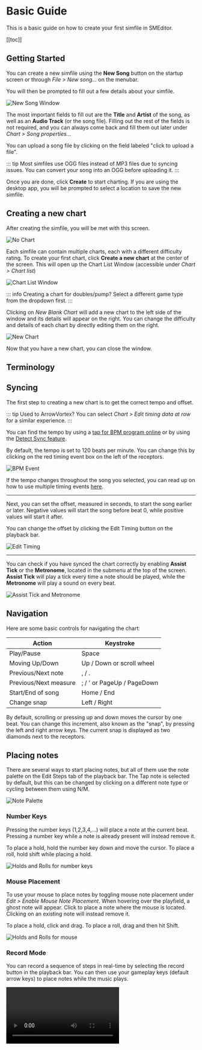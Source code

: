 # Basic Guide

This is a basic guide on how to create your first simfile in SMEditor.

[[toc]]

## Getting Started

You can create a new simfile using the **New Song** button on the startup screen
or through *File > New song...* on the menubar.

You will then be prompted to fill out a few details about your simfile.

![New Song Window](basic-guide-assets/new-song.png)

The most important fields to fill out are the **Title** and **Artist** of the song,
as well as an **Audio Track** (or the song file).
Filling out the rest of the fields is not required, and you can always come back and
fill them out later under *Chart > Song properties...*

You can upload a song file by clicking on the field labeled "click to upload a file".

::: tip
Most simfiles use OGG files instead of MP3 files due to syncing issues.
You can convert your song into an OGG before uploading it.
:::

Once you are done, click **Create** to start charting. If you are using the desktop app,
you will be prompted to select a location to save the new simfile.

## Creating a new chart

After creating the simfile, you will be met with this screen.

![No Chart](basic-guide-assets/no-chart.png)

Each simfile can contain multiple charts, each with a different difficulty rating.
To create your first chart, click **Create a new chart** at the center of the screen.
This will open up the Chart List Window (accessible under *Chart > Chart list*)


![Chart List Window](basic-guide-assets/empty-chart-list.png)

::: info
Creating a chart for doubles/pump? Select a different game type from the dropdown first.
:::

Clicking on *New Blank Chart* will add a new chart to the left side of the window
and its details will appear on the right. You can change the difficulty and details
of each chart by directly editing them on the right.

![New Chart](basic-guide-assets/empty-chart.png)

Now that you have a new chart, you can close the window.


## Terminology



## Syncing

The first step to creating a new chart is to get the correct tempo and offset.

::: tip
Used to ArrowVortex? You can select *Chart > Edit timing data at row* for a similar experience.
:::

You can find the tempo by using a [tap for BPM program online](https://www.all8.com/tools/bpm.htm)
or by using the [Detect Sync feature](./auto-sync).

By default, the tempo is set to 120 beats per minute. You can change this by clicking on the red timing event
box on the left of the receptors.

![BPM Event](basic-guide-assets/bpm-event.png)

If the tempo changes throughout the song you selected, you can read up on how to use
multiple timing events [here](./timing-events).

---

Next, you can set the offset, measured in seconds, to start the song earlier or later.
Negative values will start the song before beat 0, while positive values will start it
after.

You can change the offset by clicking the Edit Timing button on the playback bar.


![Edit Timing](basic-guide-assets/playback-timing.png)

---

You can check if you have synced the chart correctly by enabling **Assist Tick** or the **Metronome**,
located in the submenu at the top of the screen.
**Assist Tick** will play a tick every time a note should be played, while the **Metronome** will
play a sound on every beat.

![Assist Tick and Metronome](basic-guide-assets/assist.png)

## Navigation

Here are some basic controls for navigating the chart:

| Action                | Keystroke                  |
|-----------------------|----------------------------|
| Play/Pause            | Space                      |
| Moving Up/Down        | Up / Down or scroll wheel  |
| Previous/Next note    | , / .                      |
| Previous/Next measure | ; / ' or PageUp / PageDown |
| Start/End of song     | Home / End                 |
| Change snap           | Left / Right               |

By default, scrolling or pressing up and down moves the cursor by one beat.
You can change this increment, also known as the "snap", by pressing the left and right
arrow keys. The current snap is displayed as two diamonds next to the receptors.

## Placing notes

There are several ways to start placing notes, but all of them use the note palette on the
Edit Steps tab of the playback bar. The Tap note is selected by default, but this can be
changed by clicking on a different note type or cycling between them using N/M.

![Note Palette](basic-guide-assets/palette.png)

### Number Keys

Pressing the number keys (1,2,3,4,...) will place a note at the current beat.
Pressing a number key while a note is already present will instead remove it.

To place a hold, hold the number key down and move the cursor.
To place a roll, hold shift while placing a hold.

![Holds and Rolls for number keys](basic-guide-assets/hold-roll-number.gif)

### Mouse Placement

To use your mouse to place notes by toggling mouse note placement under
*Edit > Enable Mouse Note Placement*.
When hovering over the playfield, a ghost note will appear. Click to place a note
where the mouse is located. Clicking on an existing note will instead remove it.

To place a hold, click and drag. To place a roll, drag and then hit Shift.

![Holds and Rolls for mouse](basic-guide-assets/hold-roll-mouse.gif)

### Record Mode

You can record a sequence of steps in real-time by selecting the record button in the
playback bar. You can then use your gameplay keys (default arrow keys) to place notes
while the music plays.

<video controls="controls" src="./basic-guide-assets/record.mov"/>

## Playtesting

Clicking the playtest button on the playback bar allows you to play your chart. The default
keybinds are the arrow keys and WASD, but these can be changed under *Preferences > Gameplay keybinds...*

<video controls="controls" src="./basic-guide-assets/playtest.mov"/>

You may want to set your global offset to compensate for the delay between hitting the keys
and the computer registering the input. This offset will apply to every chart you play and can
be set under *Preferences > Options...*.

The Play Statistics tab in the bottom left shows info about your performance, including a
histogram for how early or late you were hitting the notes. If you were hitting consistently
early or late, this could be an indication of a misaligned offset. You can click the buttons
below the histogram to automatically readjust the offset according to the previous play.

![Auto offset adjust](basic-guide-assets/adjust.gif)

## Saving and Exporting

To save your work, select *File > Save*.

If you are using the desktop app, this will automatically save your work to your hard drive.

If you are using a browser, your work will be saved inside your browser's file system.
To export your work to your hard drive, select *File > Save and export current song*.

::: warning
Remember to save your work regularly, since there is no autosave.
:::
